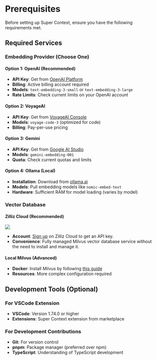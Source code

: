# Prerequisites

Before setting up Super Context, ensure you have the following requirements met.

## Required Services

### Embedding Provider (Choose One)

#### Option 1: OpenAI (Recommended)
- **API Key**: Get from [OpenAI Platform](https://platform.openai.com/api-keys)
- **Billing**: Active billing account required
- **Models**: `text-embedding-3-small` or `text-embedding-3-large`
- **Rate Limits**: Check current limits on your OpenAI account

#### Option 2: VoyageAI
- **API Key**: Get from [VoyageAI Console](https://dash.voyageai.com/)
- **Models**: `voyage-code-3` (optimized for code)
- **Billing**: Pay-per-use pricing

#### Option 3: Gemini
- **API Key**: Get from [Google AI Studio](https://aistudio.google.com/)
- **Models**: `gemini-embedding-001`
- **Quota**: Check current quotas and limits

#### Option 4: Ollama (Local)
- **Installation**: Download from [ollama.ai](https://ollama.ai/)
- **Models**: Pull embedding models like `nomic-embed-text`
- **Hardware**: Sufficient RAM for model loading (varies by model)

### Vector Database

#### Zilliz Cloud (Recommended)
![](../../assets/signup_and_get_apikey.png)
- **Account**: [Sign up](https://cloud.zilliz.com/signup?utm_source=github&utm_medium=referral&utm_campaign=2507-codecontext-readme) on Zilliz Cloud to get an API key.
- **Convenience**: Fully managed Milvus vector database service without the need to install and manage it.

#### Local Milvus (Advanced)
- **Docker**: Install Milvus by following [this guide](https://milvus.io/docs/install_standalone-docker-compose.md)
- **Resources**: More complex configuration required

## Development Tools (Optional)

### For VSCode Extension
- **VSCode**: Version 1.74.0 or higher
- **Extensions**: Super Context extension from marketplace


### For Development Contributions
- **Git**: For version control
- **pnpm**: Package manager (preferred over npm)
- **TypeScript**: Understanding of TypeScript development
